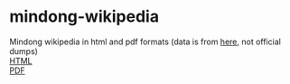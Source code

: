 # mindong-wikipedia
Mindong wikipedia in html and pdf formats (data is from [here](https://gist.github.com/ztl8702/1c77d1f3c2cc6f73633efd1de390a496), not official dumps)  
[HTML](https://programmeruser2.github.io/mindong-wikipedia/out.html)  
[PDF](https://programmeruser2.github.io/mindong-wikipedia/out.pdf)
